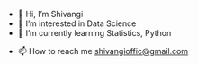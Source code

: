 - 👋 Hi, I’m Shivangi
- 👀 I’m interested in Data Science
- 🌱 I’m currently learning Statistics, Python
<!-- - 💞️ I’m looking to collaborate on ... -->
- 📫 How to reach me shivangioffic@gmail.com

<!---
Shiv2811/Shiv2811 is a ✨ special ✨ repository because its `README.md` (this file) appears on your GitHub profile.
You can click the Preview link to take a look at your changes.
--->
